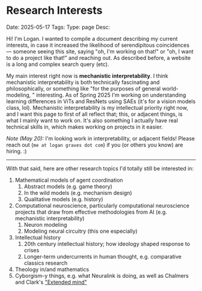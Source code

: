 # Research Interests
Date: 2025-05-17
Tags: 
Type: page
Desc:  

Hi! I'm Logan. I wanted to compile a document describing my current interests, in case it increased the likelihood of serendipitous coincidences — someone seeing this site, saying "oh, I'm working on that!" or "oh, I want to do a project like that!" and reaching out. As described before, a website is a long and complex search query (etc). 

My main interest right now is **mechanistic interpretability**. I think mechanistic interpretability is both technically fascinating and philosophically, or something like "for the purposes of general world-modeling, " interesting. As of Spring 2025 I'm working on understanding learning differences in ViTs and ResNets using SAEs (it's for a vision models class, lol). Mechanistic interpretability is my intellectual priority right now, and I want this page to first of all reflect that; this, or adjacent things, is what I mainly want to work on. It's also something I actually have real technical skills in, which makes working on projects in it easier.

*Note (May 20):* I'm looking work in interpretability, or adjacent fields! Please reach out (`me at logan graves dot com`) if you (or others you know) are hiring. :)

---

With that said, here are other research topics I'd totally still be interested in: 

1. Mathematical models of agent coordination
	1. Abstract models (e.g. game theory)
	2. In the wild models (e.g. mechanism design)
	3. Qualitative models (e.g. history) 
2. Computational neuroscience, particularly computational neuroscience projects that draw from effective methodologies from AI (e.g. mechanistic interpretability)
	1. Neuron modeling
	2. Modeling neural circuitry (this one especially)
3. Intellectual history
	1. 20th century intellectual history; how ideology shaped response to crises
	2. Longer-term undercurrents in human thought, e.g. comparative classics research
4. Theology in/and mathematics
5. Cyborgism-y things, e.g. what Neuralink is doing, as well as Chalmers and Clark's ["Extended mind"](https://en.wikipedia.org/wiki/Extended_mind_thesis) 